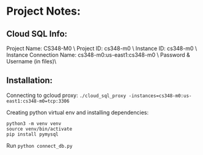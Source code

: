 # Project Notes:

## Cloud SQL Info:
Project Name: CS348-M0 \\
Project ID: cs348-m0 \\
Instance ID: cs348-m0 \\
Instance Connection Name: cs348-m0:us-east1:cs348-m0 \\
Password & Username (in files)\\

## Installation:

Connecting to gcloud proxy: `./cloud_sql_proxy -instances=cs348-m0:us-east1:cs348-m0=tcp:3306`

Creating python virtual env and installing dependencies:
```
python3 -m venv venv
source venv/bin/activate
pip install pymysql
```

Run `python connect_db.py`
